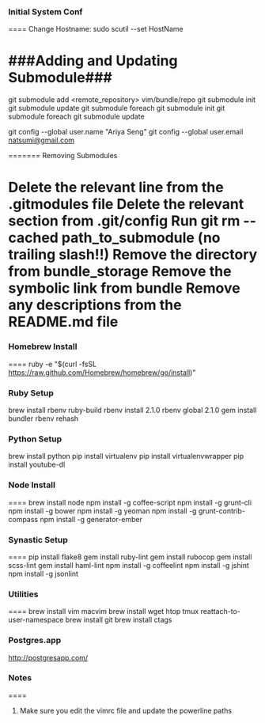 ### Initial System Conf
====
Change Hostname:
	sudo scutil --set HostName


###Adding and Updating Submodule###
=======
git submodule add <remote_repository> vim/bundle/repo
git submodule init
git submodule update
git submodule foreach git submodule init
git submodule foreach git submodule update

git config --global user.name "Ariya Seng"
git config --global user.email natsumi@gmail.com

=======
Removing Submodules

Delete the relevant line from the .gitmodules file
Delete the relevant section from .git/config
Run git rm --cached path_to_submodule (no trailing slash!!)
Remove the directory from bundle_storage
Remove the symbolic link from bundle
Remove any descriptions from the README.md file
=======


### Homebrew Install
====
  ruby -e "$(curl -fsSL https://raw.github.com/Homebrew/homebrew/go/install)"

### Ruby Setup
  brew install rbenv ruby-build
  rbenv install 2.1.0
  rbenv global 2.1.0
  gem install bundler
  rbenv rehash

### Python Setup
  brew install python
  pip install virtualenv
  pip install virtualenvwrapper
  pip install youtube-dl

### Node Install
====
  brew install node
  npm install -g coffee-script
  npm install -g grunt-cli
  npm install -g bower
  npm install -g yeoman
  npm install -g grunt-contrib-compass
  npm install -g generator-ember


### Synastic Setup
====
  pip install flake8
  gem install ruby-lint
  gem install rubocop
  gem install scss-lint
  gem install haml-lint
  npm install -g coffeelint
  npm install -g jshint
  npm install -g jsonlint

### Utilities
====
  brew install vim macvim
  brew install wget htop tmux reattach-to-user-namespace
  brew install git
  brew install ctags

### Postgres.app
  http://postgresapp.com/

### Notes
====
  1. Make sure you edit the vimrc file and update the powerline paths
